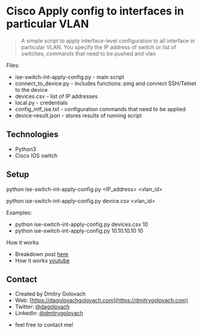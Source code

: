 # Cisco Apply config to interfaces in particular VLAN
> A simple script to apply interface-level configuration to all interface in particular VLAN.
> You specify the IP address of switch or list of switches, commands that need to be pushed and vlan

Files:
* ise-switch-int-apply-config.py - main script
* connect_to_device.py - includes functions: ping and connect SSH/Telnet to the device
* devices.csv - list of IP addresses
* local.py - credentials
* config_intf_ise.txt - configuration commands that need to be applied
* device-result.json - stores results of running script

## Technologies
* Python3
* Cisco IOS switch

## Setup
python ise-switch-int-apply-config.py <IP_address> <vlan_id>

python ise-switch-int-apply-config.py device.csv <vlan_id>

Examples:
* python ise-switch-int-apply-config.py devices.csv 10
* python ise-switch-int-apply-config.py 10.10.10.10 10

How it works
* Breakdown post [here](https://dmitrygolovach.com/python-apply-config-to-multiple-interfaces/)
* How it works [youtube](https://youtu.be/DfhimzoWDJA)

## Contact
* Created by Dmitry Golovach
* Web: [https://dagolovachgolovach.com](https://dmitrygolovach.com) 
* Twitter: [@dagolovach](https://twitter.com/dagolovach)
* LinkedIn: [@dmitrygolovach](https://www.linkedin.com/in/dmitrygolovach/)

- feel free to contact me!